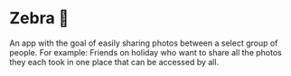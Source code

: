 # Zebra 🦓
An app with the goal of easily sharing photos between a select group of people.
For example: Friends on holiday who want to share all the photos they each took in one place that can be accessed by all.
